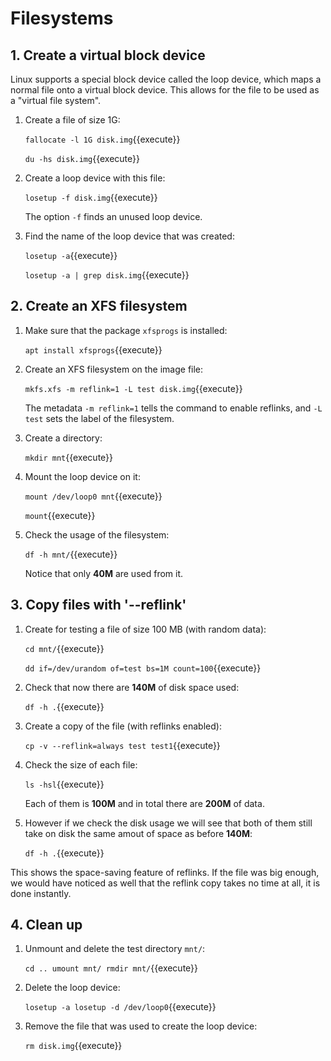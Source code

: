# Filesystems

## 1. Create a virtual block device

Linux supports a special block device called the loop device, which
maps a normal file onto a virtual block device. This allows for the
file to be used as a "virtual file system".

1. Create a file of size 1G:

   `fallocate -l 1G disk.img`{{execute}}

   `du -hs disk.img`{{execute}}

2. Create a loop device with this file:

   `losetup -f disk.img`{{execute}}

   The option `-f` finds an unused loop device.

3. Find the name of the loop device that was created:

   `losetup -a`{{execute}}
   
   `losetup -a | grep disk.img`{{execute}}

## 2. Create an XFS filesystem

1. Make sure that the package `xfsprogs` is installed:

   `apt install xfsprogs`{{execute}}

2. Create an XFS filesystem on the image file:

   `mkfs.xfs -m reflink=1 -L test disk.img`{{execute}}

   The metadata `-m reflink=1` tells the command to enable reflinks,
   and `-L test` sets the label of the filesystem.

3. Create a directory:

   `mkdir mnt`{{execute}}

4. Mount the loop device on it:

   `mount /dev/loop0 mnt`{{execute}}
   
   `mount`{{execute}}

5. Check the usage of the filesystem:

   `df -h mnt/`{{execute}}

   Notice that only **40M** are used from it.


## 3. Copy files with '--reflink'

1. Create for testing a file of size 100 MB (with random data):

   `cd mnt/`{{execute}}
   
   `dd if=/dev/urandom of=test bs=1M count=100`{{execute}}

2. Check that now there are **140M** of disk space used:

   `df -h .`{{execute}}

3. Create a copy of the file (with reflinks enabled):

   `cp -v --reflink=always test test1`{{execute}}

4. Check the size of each file:

   `ls -hsl`{{execute}}

    Each of them is **100M** and in total there are **200M** of data.

5. However if we check the disk usage we will see that both of them
   still take on disk the same amout of space as before **140M**:

   `df -h .`{{execute}}

This shows the space-saving feature of reflinks. If the file was big
enough, we would have noticed as well that the reflink copy takes no
time at all, it is done instantly.

## 4. Clean up

1. Unmount and delete the test directory `mnt/`:

   `
   cd ..
   umount mnt/
   rmdir mnt/
   `{{execute}}

2. Delete the loop device:

   `
   losetup -a
   losetup -d /dev/loop0
   `{{execute}}

3. Remove the file that was used to create the loop device:

   `rm disk.img`{{execute}}

